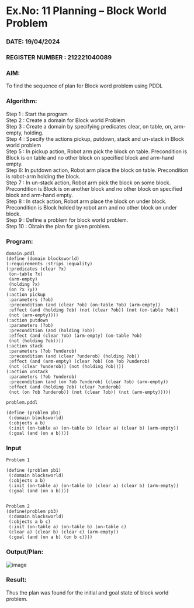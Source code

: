 # Ex.No: 11  Planning –  Block World Problem 
### DATE: 19/04/2024                                                                          
### REGISTER NUMBER : 212221040089
### AIM: 
To find the sequence of plan for Block word problem using PDDL  
###  Algorithm:
Step 1 :  Start the program <br>
Step 2 : Create a domain for Block world Problem <br>
Step 3 :  Create a domain by specifying predicates clear, on table, on, arm-empty, holding. <br>
Step 4 : Specify the actions pickup, putdown, stack and un-stack in Block world problem <br>
Step 5 :  In pickup action, Robot arm pick the block on table. Precondition is Block is on table and no other block on specified block and arm-hand empty.<br>
Step 6:  In putdown action, Robot arm place the block on table. Precondition is robot-arm holding the block.<br>
Step 7 : In un-stack action, Robot arm pick the block on some block. Precondition is Block is on another block and no other block on specified block and arm-hand empty.<br>
Step 8 : In stack action, Robot arm place the block on under block. Precondition is Block holded by robot arm and no other block on under block.<br>
Step 9 : Define a problem for block world problem.<br> 
Step 10 : Obtain the plan for given problem.<br> 
     
### Program:
```
domain.pddl
(define (domain blocksworld) 
(:requirements :strips :equality) 
(:predicates (clear ?x) 
 (on-table ?x) 
 (arm-empty) 
 (holding ?x) 
 (on ?x ?y)) 
(:action pickup 
 :parameters (?ob) 
 :precondition (and (clear ?ob) (on-table ?ob) (arm-empty)) 
 :effect (and (holding ?ob) (not (clear ?ob)) (not (on-table ?ob)) 
 (not (arm-empty)))) 
(:action putdown 
 :parameters (?ob) 
 :precondition (and (holding ?ob)) 
 :effect (and (clear ?ob) (arm-empty) (on-table ?ob) 
 (not (holding ?ob)))) 
(:action stack 
 :parameters (?ob ?underob) 
 :precondition (and (clear ?underob) (holding ?ob)) 
 :effect (and (arm-empty) (clear ?ob) (on ?ob ?underob) 
 (not (clear ?underob)) (not (holding ?ob)))) 
(:action unstack 
 :parameters (?ob ?underob) 
 :precondition (and (on ?ob ?underob) (clear ?ob) (arm-empty)) 
 :effect (and (holding ?ob) (clear ?underob) 
 (not (on ?ob ?underob)) (not (clear ?ob)) (not (arm-empty))))) 

problem.pddl

(define (problem pb1) 
 (:domain blocksworld) 
 (:objects a b) 
 (:init (on-table a) (on-table b) (clear a) (clear b) (arm-empty)) 
 (:goal (and (on a b)))) 
```









### Input 
```
Problem 1

(define (problem pb1) 
 (:domain blocksworld) 
 (:objects a b) 
 (:init (on-table a) (on-table b) (clear a) (clear b) (arm-empty)) 
 (:goal (and (on a b)))) 


Problem 2
(define(problem pb3) 
 (:domain blocksworld) 
 (:objects a b c) 
 (:init (on-table a) (on-table b) (on-table c) 
 (clear a) (clear b) (clear c) (arm-empty)) 
 (:goal (and (on a b) (on b c)))) 
```


### Output/Plan:

![image](https://github.com/Lingasri/AI_Lab_2023-24/assets/143391929/6f8049e1-244c-4fee-b2aa-a0c802b9aa27)






### Result:
Thus the plan was found for the initial and goal state of block world problem.

